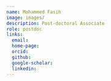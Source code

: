 ```yaml
---
name: Mohammed Fasih
image: images/
description: Post-doctoral Associate
role: postdoc
links:
  email: 
  home-page: 
  orcid: 
  github: 
  google-scholar: 
  linkedin: 
---
```

